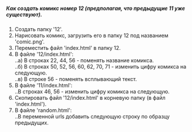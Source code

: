 ##### Как создать комикс номер 12 (предполагая, что предыдущие 11 уже существуют).  
  
1) Создать папку '12'.  
2) Нарисовать комикс, загрузить его в папку 12 под названием 'comic.png'.  
3) Переместить файл 'index.html' в папку 12.  
4) В файле '12/index.html':  
..a) В строках 22, 44, 56 - поменять название комикса.  
..б) В строках 50, 52, 56, 60, 62, 70, 71 - изменить цифру комикса на следующую.  
..в) В строке 56 - поменять всплывающий текст.  
5) В файле '11/index.html':  
..В строках 46, 56 - изменить цифру комикса на следующую.  
6) Скопировать файл '12/index.html' в корневую папку (в файл 'index.html').  
7) В файле 'random.html':  
..В переменной urls добавить следующую строку по образцу предыдущих.  
